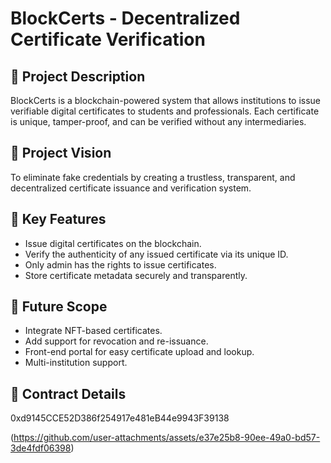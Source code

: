 # BlockCerts - Decentralized Certificate Verification

## 📌 Project Description
BlockCerts is a blockchain-powered system that allows institutions to issue verifiable digital certificates to students and professionals. Each certificate is unique, tamper-proof, and can be verified without any intermediaries.

## 🌟 Project Vision
To eliminate fake credentials by creating a trustless, transparent, and decentralized certificate issuance and verification system.

## 🔑 Key Features
- Issue digital certificates on the blockchain.
- Verify the authenticity of any issued certificate via its unique ID.
- Only admin has the rights to issue certificates.
- Store certificate metadata securely and transparently.

## 🔮 Future Scope
- Integrate NFT-based certificates.
- Add support for revocation and re-issuance.
- Front-end portal for easy certificate upload and lookup.
- Multi-institution support.

## 📜 Contract Details
0xd9145CCE52D386f254917e481eB44e9943F39138

(https://github.com/user-attachments/assets/e37e25b8-90ee-49a0-bd57-3de4fdf06398)


